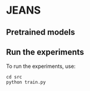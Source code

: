 # JEANS

## Pretrained models

## Run the experiments
To run the experiments, use:
```
cd src
python train.py
```
